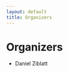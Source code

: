 ```yaml
---
layout: default
title: Organizers
---
```


<div class="post">
	<h1 class="pageTitle">Organizers</h1>
	<ul>
		<li>Daniel Ziblatt</li>
  	</ul>
</div>

